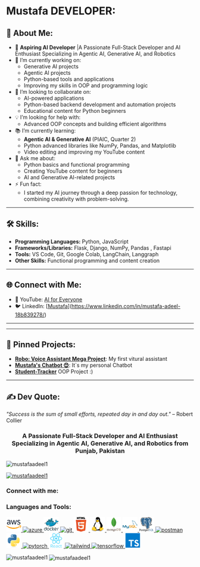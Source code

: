 # Mustafa DEVELOPER:

## 🌟 About Me:
- 🚀 **Aspiring AI Developer** |A Passionate Full-Stack Developer and AI Enthusiast Specializing in Agentic AI, Generative AI, and Robotics
- 🌱 I’m currently working on:
  - Generative AI projects
  - Agentic AI projects
  - Python-based tools and applications
  - Improving my skills in OOP and programming logic
- 👯 I’m looking to collaborate on:
  - AI-powered applications
  - Python-based backend development and automation projects
  - Educational content for Python beginners
- 💡 I’m looking for help with:
  - Advanced OOP concepts and building efficient algorithms
- 📚 I’m currently learning:
  - **Agentic AI & Generative AI** (PIAIC, Quarter 2)
  - Python advanced libraries like NumPy, Pandas, and Matplotlib
  - Video editing and improving my YouTube content
- 💬 Ask me about:
  - Python basics and functional programming
  - Creating YouTube content for beginners
  - AI and Generative AI-related projects
- ⚡ Fun fact:
  - I started my AI journey through a deep passion for technology, combining creativity with problem-solving.

---

## 🛠️ Skills:
- **Programming Languages:** Python, JavaScript
- **Frameworks/Libraries:** Flask, Django, NumPy, Pandas , Fastapi
- **Tools:** VS Code, Git, Google Colab, LangChain, Langgraph
- **Other Skills:** Functional programming and content creation

---

## 🌐 Connect with Me:
- 🌟 YouTube: [AI for Everyone](https://www.youtube.com/@AiForEveryone_804)
- 🐦 LinkedIn: [[Mustafa](https://www.linkedin.com/in/Mustafa)](https://www.linkedin.com/in/mustafa-adeel-18b839278/)

---
---

## 📌 Pinned Projects:
- **[Robo: Voice Assistant Mega Project](https://github.com/Mustafaadeel1/Maga_Project_ROBO-)**: My first vitural assistant
- **[Mustafa's Chatbot 😊](https://github.com/Mustafaadeel1/Chatbot)**: It`s my personal Chatbot  
- **[Student-Tracker](https://github.com/Mustafaadeel1/Assiginment_Piaic/tree/main/Student-Tracker)** OOP Project :)
---

## ✍️ Dev Quote:
_"Success is the sum of small efforts, repeated day in and day out."_ – Robert Collier


<h3 align="center">A Passionate Full-Stack Developer and AI Enthusiast Specializing in Agentic AI, Generative AI, and Robotics from Punjab, Pakistan</h3>

<p align="left"> <img src="https://komarev.com/ghpvc/?username=mustafaadeel1&label=Profile%20views&color=0e75b6&style=flat" alt="mustafaadeel1" /> </p>

<p align="left"> <a href="https://github.com/ryo-ma/github-profile-trophy"><img src="https://github-profile-trophy.vercel.app/?username=mustafaadeel1" alt="mustafaadeel1" /></a> </p>

<h3 align="left">Connect with me:</h3>
<p align="left">
</p>

<h3 align="left">Languages and Tools:</h3>
<p align="left"> <a href="https://aws.amazon.com" target="_blank" rel="noreferrer"> <img src="https://raw.githubusercontent.com/devicons/devicon/master/icons/amazonwebservices/amazonwebservices-original-wordmark.svg" alt="aws" width="40" height="40"/> </a> <a href="https://azure.microsoft.com/en-in/" target="_blank" rel="noreferrer"> <img src="https://www.vectorlogo.zone/logos/microsoft_azure/microsoft_azure-icon.svg" alt="azure" width="40" height="40"/> </a> <a href="https://www.docker.com/" target="_blank" rel="noreferrer"> <img src="https://raw.githubusercontent.com/devicons/devicon/master/icons/docker/docker-original-wordmark.svg" alt="docker" width="40" height="40"/> </a> <a href="https://git-scm.com/" target="_blank" rel="noreferrer"> <img src="https://www.vectorlogo.zone/logos/git-scm/git-scm-icon.svg" alt="git" width="40" height="40"/> </a> <a href="https://www.w3.org/html/" target="_blank" rel="noreferrer"> <img src="https://raw.githubusercontent.com/devicons/devicon/master/icons/html5/html5-original-wordmark.svg" alt="html5" width="40" height="40"/> </a> <a href="https://www.linux.org/" target="_blank" rel="noreferrer"> <img src="https://raw.githubusercontent.com/devicons/devicon/master/icons/linux/linux-original.svg" alt="linux" width="40" height="40"/> </a> <a href="https://www.mongodb.com/" target="_blank" rel="noreferrer"> <img src="https://raw.githubusercontent.com/devicons/devicon/master/icons/mongodb/mongodb-original-wordmark.svg" alt="mongodb" width="40" height="40"/> </a> <a href="https://www.mysql.com/" target="_blank" rel="noreferrer"> <img src="https://raw.githubusercontent.com/devicons/devicon/master/icons/mysql/mysql-original-wordmark.svg" alt="mysql" width="40" height="40"/> </a> <a href="https://www.postgresql.org" target="_blank" rel="noreferrer"> <img src="https://raw.githubusercontent.com/devicons/devicon/master/icons/postgresql/postgresql-original-wordmark.svg" alt="postgresql" width="40" height="40"/> </a> <a href="https://postman.com" target="_blank" rel="noreferrer"> <img src="https://www.vectorlogo.zone/logos/getpostman/getpostman-icon.svg" alt="postman" width="40" height="40"/> </a> <a href="https://www.python.org" target="_blank" rel="noreferrer"> <img src="https://raw.githubusercontent.com/devicons/devicon/master/icons/python/python-original.svg" alt="python" width="40" height="40"/> </a> <a href="https://pytorch.org/" target="_blank" rel="noreferrer"> <img src="https://www.vectorlogo.zone/logos/pytorch/pytorch-icon.svg" alt="pytorch" width="40" height="40"/> </a> <a href="https://reactjs.org/" target="_blank" rel="noreferrer"> <img src="https://raw.githubusercontent.com/devicons/devicon/master/icons/react/react-original-wordmark.svg" alt="react" width="40" height="40"/> </a> <a href="https://tailwindcss.com/" target="_blank" rel="noreferrer"> <img src="https://www.vectorlogo.zone/logos/tailwindcss/tailwindcss-icon.svg" alt="tailwind" width="40" height="40"/> </a> <a href="https://www.tensorflow.org" target="_blank" rel="noreferrer"> <img src="https://www.vectorlogo.zone/logos/tensorflow/tensorflow-icon.svg" alt="tensorflow" width="40" height="40"/> </a> <a href="https://www.typescriptlang.org/" target="_blank" rel="noreferrer"> <img src="https://raw.githubusercontent.com/devicons/devicon/master/icons/typescript/typescript-original.svg" alt="typescript" width="40" height="40"/> </a> </p>

<p><img align="left" src="https://github-readme-stats.vercel.app/api/top-langs?username=mustafaadeel1&show_icons=true&locale=en&layout=compact" alt="mustafaadeel1" /></p>

<p>&nbsp;<img align="center" src="https://github-readme-stats.vercel.app/api?username=mustafaadeel1&show_icons=true&locale=en" alt="mustafaadeel1" /></p>

